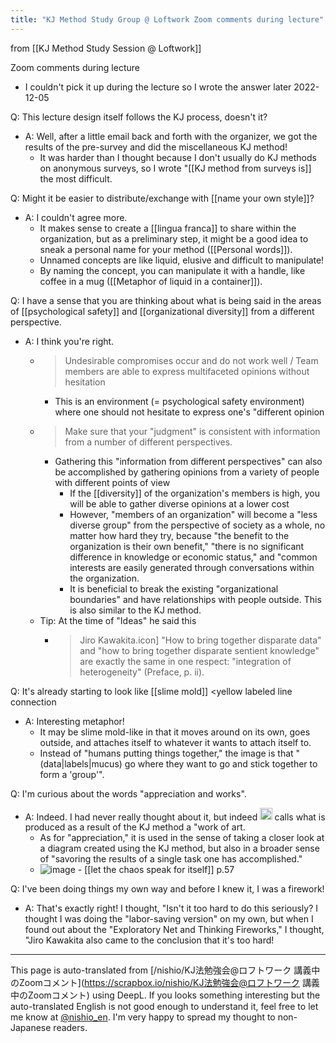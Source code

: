 ```yaml
---
title: "KJ Method Study Group @ Loftwork Zoom comments during lecture"
---
```


from  [[KJ Method Study Session @ Loftwork]]

Zoom comments during lecture
- I couldn't pick it up during the lecture so I wrote the answer later 2022-12-05

Q: This lecture design itself follows the KJ process, doesn't it?
- A: Well, after a little email back and forth with the organizer, we got the results of the pre-survey and did the miscellaneous KJ method!
    - It was harder than I thought because I don't usually do KJ methods on anonymous surveys, so I wrote "[[KJ method from surveys is]] the most difficult.

Q: Might it be easier to distribute/exchange with [[name your own style]]?
- A: I couldn't agree more.
    - It makes sense to create a [[lingua franca]] to share within the organization, but as a preliminary step, it might be a good idea to sneak a personal name for your method ([[Personal words]]).
    - Unnamed concepts are like liquid, elusive and difficult to manipulate!
    - By naming the concept, you can manipulate it with a handle, like coffee in a mug ([[Metaphor of liquid in a container]]).

Q: I have a sense that you are thinking about what is being said in the areas of [[psychological safety]] and [[organizational diversity]] from a different perspective.
- A: I think you're right.
    - > Undesirable compromises occur and do not work well / Team members are able to express multifaceted opinions without hesitation
        - This is an environment (= psychological safety environment) where one should not hesitate to express one's "different opinion
    - > Make sure that your "judgment" is consistent with information from a number of different perspectives.
        - Gathering this "information from different perspectives" can also be accomplished by gathering opinions from a variety of people with different points of view
            - If the [[diversity]] of the organization's members is high, you will be able to gather diverse opinions at a lower cost
            - However, "members of an organization" will become a "less diverse group" from the perspective of society as a whole, no matter how hard they try, because "the benefit to the organization is their own benefit," "there is no significant difference in knowledge or economic status," and "common interests are easily generated through conversations within the organization.
            - It is beneficial to break the existing "organizational boundaries" and have relationships with people outside. This is also similar to the KJ method.
    - Tip: At the time of "Ideas" he said this
        - > Jiro Kawakita.icon] "How to bring together disparate data" and "how to bring together disparate sentient knowledge" are exactly the same in one respect: "integration of heterogeneity" (Preface, p. ii).

Q: It's already starting to look like [[slime mold]] <yellow labeled line connection
- A: Interesting metaphor!
    - It may be slime mold-like in that it moves around on its own, goes outside, and attaches itself to whatever it wants to attach itself to.
    - Instead of "humans putting things together," the image is that "(data|labels|mucus) go where they want to go and stick together to form a 'group'".

Q: I'm curious about the words "appreciation and works".
- A: Indeed. I had never really thought about it, but indeed <img src='https://scrapbox.io/api/pages/nishio-en/Jiro Kawakita/icon' alt='Jiro Kawakita.icon' height="19.5"/> calls what is produced as a result of the KJ method a "work of art.
    - As for "appreciation," it is used in the sense of taking a closer look at a diagram created using the KJ method, but also in a broader sense of "savoring the results of a single task one has accomplished."
    - ![image](https://gyazo.com/f6233767415cd53bd31aa41172ba96de/thumb/1000)
            - [[let the chaos speak for itself]] p.57

Q: I've been doing things my own way and before I knew it, I was a firework!
- A: That's exactly right! I thought, "Isn't it too hard to do this seriously? I thought I was doing the "labor-saving version" on my own, but when I found out about the "Exploratory Net and Thinking Fireworks," I thought, "Jiro Kawakita also came to the conclusion that it's too hard!

---
This page is auto-translated from [/nishio/KJ法勉強会@ロフトワーク 講義中のZoomコメント](https://scrapbox.io/nishio/KJ法勉強会@ロフトワーク 講義中のZoomコメント) using DeepL. If you looks something interesting but the auto-translated English is not good enough to understand it, feel free to let me know at [@nishio_en](https://twitter.com/nishio_en). I'm very happy to spread my thought to non-Japanese readers.